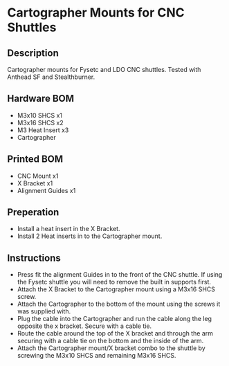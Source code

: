 # Cartographer Mounts for CNC Shuttles

## Description
Cartographer mounts for Fysetc and LDO CNC shuttles. Tested with Anthead SF and Stealthburner.

## Hardware BOM

- M3x10 SHCS x1
- M3x16 SHCS x2
- M3 Heat Insert x3
- Cartographer

## Printed BOM 

- CNC Mount x1
- X Bracket x1
- Alignment Guides x1

## Preperation

- Install a heat insert in the X Bracket.
- Install 2 Heat inserts in to the Cartographer mount.

## Instructions

- Press fit the alignment Guides in to the front of the CNC shuttle. If using the Fysetc shuttle you will need to remove the built in supports first.
- Attach the X Bracket to the Cartographer mount using a M3x16 SHCS screw.
- Attach the Cartographer to the bottom of the mount using the screws it was supplied with.
- Plug the cable into the Cartographer and run the cable along the leg opposite the x bracket. Secure with a cable tie.
- Route the cable around the top of the X bracket and through the arm securing with a cable tie on the bottom and the inside of the arm.
- Attach the Cartographer mount/X bracket combo to the shuttle by screwing the M3x10 SHCS and remaining M3x16 SHCS.
